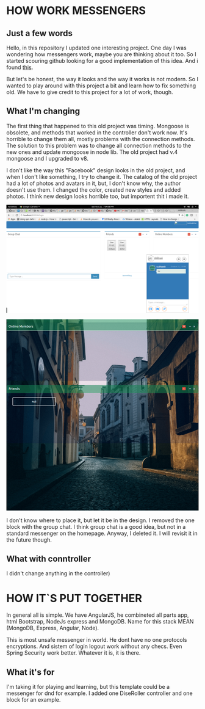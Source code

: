 # HOW WORK MESSENGERS

## Just a few words

Hello, in this repository I updated one interesting project. One day I was wondering how messengers work, maybe you are thinking about it too. So I started scouring github looking for a good implementation of this idea. And i found [this](https://github.com/sudheeshshetty/Chat). 

But let's be honest, the way it looks and the way it works is not modern. So I wanted to play around with this project a bit and learn how to fix something old. We have to give credit to this project for a lot of work, though. 

## What I'm changing

The first thing that happened to this old project was timing. Mongoose is obsolete, and methods that worked in the controller don't work now. It's horrible to change them all, mostly problems with the connection methods. The solution to this problem was to change all connection methods to the new ones and update mongoose in node lib. The old project had v.4 mongoose and I upgraded to v8.

I don't like the way this "Facebook" design looks in the old project, and when I don't like something, I try to change it. The catalog of the old project had a lot of photos and avatars in it, but, I don't know why, the author doesn't use them. I changed the color, created new styles and added photos. I think new design looks horrible too, but importent thit i made it.

![old design](/screenshots/chat.png)

![new design](/screenshots/13412423423.png)

I don't know where to place it, but let it be in the design. I removed the one block with the group chat. I think group chat is a good idea, but not in a standard messenger on the homepage. Anyway, I deleted it. I will revisit it in the future though. 

## What with conntroller

I didn't change anything in the controller)

# HOW IT`S PUT TOGETHER

In general all is simple. We have AngularJS, he combineted all parts app, html Bootstrap, NodeJs express and MongoDB. Name for this stack MEAN (MongoDB, Express, Angular, Node). 

This is most unsafe messenger in world. He dont have no one protocols encryptions. And sistem of login logout work without any checs. Even Spring Security work better. Whatever it is, it is there.

## What it's for

I'm taking it for playing and learning, but this template could be a messenger for dnd for example. I added one DiseRoller controller and one block for an example. 
